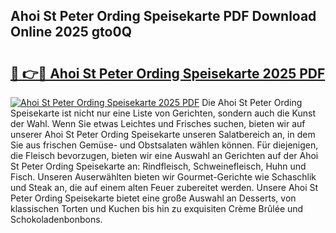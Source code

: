## Ahoi St Peter Ording Speisekarte PDF Download Online 2025 gto0Q

# <h2><a href="http://gccd8o.nevu.top/?p=Ahoi+St+Peter+Ording+Speisekarte">🔗 👉🔴 Ahoi St Peter Ording Speisekarte 2025 PDF</a></h2>

[![Ahoi St Peter Ording Speisekarte 2025 PDF](https://i.imgur.com/dBaPXMq.png)](http://gccd8o.nevu.top/?p=Ahoi+St+Peter+Ording+Speisekarte)
Die Ahoi St Peter Ording Speisekarte ist nicht nur eine Liste von Gerichten, sondern auch die Kunst der Wahl. Wenn Sie etwas Leichtes und Frisches suchen, bieten wir auf unserer Ahoi St Peter Ording Speisekarte unseren Salatbereich an, in dem Sie aus frischen Gemüse- und Obstsalaten wählen können. Für diejenigen, die Fleisch bevorzugen, bieten wir eine Auswahl an Gerichten auf der Ahoi St Peter Ording Speisekarte an: Rindfleisch, Schweinefleisch, Huhn und Fisch. Unseren Auserwählten bieten wir Gourmet-Gerichte wie Schaschlik und Steak an, die auf einem alten Feuer zubereitet werden. Unsere Ahoi St Peter Ording Speisekarte bietet eine große Auswahl an Desserts, von klassischen Torten und Kuchen bis hin zu exquisiten Crème Brûlée und Schokoladenbonbons.
